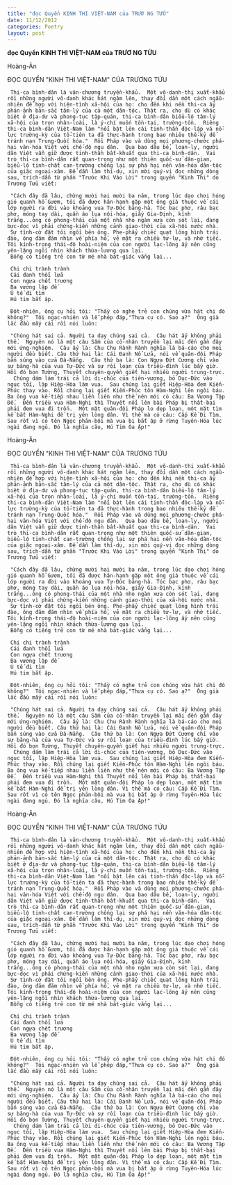 ```yaml
---
title: "đọc Quyển KINH THI VIỆT-NAM của TRƯƠ NG TỬU"
date: 11/12/2012
categories: Poetry
layout: post
---
```


**đọc Quyển KINH THI VIỆT-NAM của TRƯƠ NG TỬU**

Hoàng-Ân

ĐỌC QUYỂN "KINH THI VIỆT-NAM" CỦA TRƯƠNG TỬU


     Thi-ca bình-dân là văn-chương truyền-khẩu.  Một vô-danh-thị xuất-khẩu rồi những người vô-danh khác hát ngâm lên, thay đổi dần một cách ngẫu-nhiên để hợp với hiện-tình xã-hội của họ: cho đến khi nền thi-ca ấy phản-ảnh bản-sắc tâm-lý của cả một dân-tộc. Thật ra, cho dù có khác biệt ở địa-dư và phong-tục tập-quán, thi-ca bình-dân biểu-lộ tâm-lý xã-hội của trọn nhân-loài, là ý-chí muốn tồn-tại, trường-tồn.  Riêng thi-ca bình-dân Việt-Nam làm "nổi bật lên cái tinh-thần độc-lập và nỗ-lực trường-kỳ của tổ-tiên ta đã thực-hành trong bao nhiêu thế-kỷ để tránh nạn Trung-Quốc hóa."  Rồi Pháp vào và dùng mọi phương-chước phá-hại văn-hóa Việt với chế-độ ngu dân.  Qua bao dâu bể, loạn-ly, người dân Việt vẫn giữ được tinh-thần bất-khuất qua thi-ca bình-dân.  Vai trò thi-ca bình-dân rất quan-trọng như một thiên quốc-sử dân-gian, biểu-lộ tinh-chất can-trường chống lại sự phá hại nền văn-hóa dân-tộc của giặc ngoại-xâm. Để dẫn làm thí-dụ, xin mời quý-vị đọc những dòng sau, trích-dẫn từ phần "Trước Khi Vào Lời" trong quyển "Kinh Thi" do Trương Tửu viết:

     "Cách đây đã lâu, chừng mười hai mười ba năm, trong lúc dạo chơi hóng gió quanh hồ Gươm, tôi đã được hân-hạnh gặp một ông già thuộc về cái lớp người ra đời vào khoảng vua Tự-Đức băng-hà. Tóc bạc phơ, râu bạc phơ, móng tay dài, quần áo lụa nội-hóa, giầy Gia-Định, kính trắng...ông có phong-thái của một nhà nho ngàn xưa còn sót lại, đang bực-dọc vì phải chứng-kiến những cảnh giao-thời của xã-hội nước nhà.
     Sự tình-cờ đặt tôi ngồi bên ông. Phe-phẩy chiếc quạt lông hình trái đào, ông đăm đăm nhìn về phía hồ, vẻ mặt ra chiều tư-lự, và nhớ tiếc. Tôi kính-trọng thái-độ hoài-niệm của con người lạc-lõng ấy nên cũng yên-lặng ngồi nhìn khách thừa-lương qua lại.
     Bỗng có tiếng trẻ con từ mé nhà bát-giác vẳng lại...

     Chi chi trành trành
     Cái đanh thổi lửa
     Con ngựa chết trương
     Ba vương lập đế
     Ú tế đi tìm
     Hú tim bắt ập.

     Đột-nhiên, ông cụ hỏi tôi: "Thầy có nghe trẻ con chúng vừa hát chi đó không?"  Tôi ngạc-nhiên và lễ phép đáp,"Thưa cụ có. Sao ạ?"  Ông già lắc đầu mấy cái rồi nói luôn:

     "Chúng hát sai cả. Người ta dạy chúng sai cả.  Câu hát ấy không phải thế.  Nguyên nó là một câu Sấm của cổ-nhân truyền lại mãi đến gần đây mới ứng-nghiệm.  Câu ấy là: Chu Chu Rành Rành nghĩa là bá-cáo cho mọi người đều biết. Câu thứ hai là: Cái Đanh Nổ Lửa, nói về quân-đội Pháp bắn súng vào cửa Đà-Nẵng.  Câu thứ ba là: Con Ngựa Đứt Cương chỉ vào sự băng-hà của vua Tự-Đức và sự rối loạn của triều-đình lúc bấy giờ.  Hồi đó bọn Tường, Thuyết chuyên-quyền giết hại nhiều người trung-trực.
      Chúng dám làm trái cả lời di-chúc của tiên-vương, bỏ Dục-Đức vào ngục tối, lập Hiệp-Hòa làm vua.  Sau chúng lại giết Hiệp-Hòa đem Kiến-Phúc thay vào. Rồi chúng lại giết Kiến-Phúc tôn Hàm-Nghi lên ngôi báu.  Ba ông vua kế-tiếp nhau liền liền như thế nên mới có câu: Ba Vương Tập Đế.  Đến triều vua Hàm-Nghi thì Thuyết nổi lên bài Pháp bị thất-bại phải đem vua đi trốn.  Một mặt quân-đội Pháp lo dẹp loạn, một mặt tìm kế bắt Hàm-Nghi để trị yên lòng dân. Vì thế mà có câu: Cấp Kế Đi Tìm. Sau rốt vì có tên Ngọc phản-bội mà vua bị bắt ập ở rừng Tuyên-Hóa lúc ngài đang ngủ. Đó là nghĩa câu, Hú Tim Òa Ập!"

Hoàng-Ân

ĐỌC QUYỂN "KINH THI VIỆT-NAM" CỦA TRƯƠNG TỬU


     Thi-ca bình-dân là văn-chương truyền-khẩu.  Một vô-danh-thị xuất-khẩu rồi những người vô-danh khác hát ngâm lên, thay đổi dần một cách ngẫu-nhiên để hợp với hiện-tình xã-hội của họ: cho đến khi nền thi-ca ấy phản-ảnh bản-sắc tâm-lý của cả một dân-tộc. Thật ra, cho dù có khác biệt ở địa-dư và phong-tục tập-quán, thi-ca bình-dân biểu-lộ tâm-lý xã-hội của trọn nhân-loài, là ý-chí muốn tồn-tại, trường-tồn.  Riêng thi-ca bình-dân Việt-Nam làm "nổi bật lên cái tinh-thần độc-lập và nỗ-lực trường-kỳ của tổ-tiên ta đã thực-hành trong bao nhiêu thế-kỷ để tránh nạn Trung-Quốc hóa."  Rồi Pháp vào và dùng mọi phương-chước phá-hại văn-hóa Việt với chế-độ ngu dân.  Qua bao dâu bể, loạn-ly, người dân Việt vẫn giữ được tinh-thần bất-khuất qua thi-ca bình-dân.  Vai trò thi-ca bình-dân rất quan-trọng như một thiên quốc-sử dân-gian, biểu-lộ tinh-chất can-trường chống lại sự phá hại nền văn-hóa dân-tộc của giặc ngoại-xâm. Để dẫn làm thí-dụ, xin mời quý-vị đọc những dòng sau, trích-dẫn từ phần "Trước Khi Vào Lời" trong quyển "Kinh Thi" do Trương Tửu viết:

     "Cách đây đã lâu, chừng mười hai mười ba năm, trong lúc dạo chơi hóng gió quanh hồ Gươm, tôi đã được hân-hạnh gặp một ông già thuộc về cái lớp người ra đời vào khoảng vua Tự-Đức băng-hà. Tóc bạc phơ, râu bạc phơ, móng tay dài, quần áo lụa nội-hóa, giầy Gia-Định, kính trắng...ông có phong-thái của một nhà nho ngàn xưa còn sót lại, đang bực-dọc vì phải chứng-kiến những cảnh giao-thời của xã-hội nước nhà.
     Sự tình-cờ đặt tôi ngồi bên ông. Phe-phẩy chiếc quạt lông hình trái đào, ông đăm đăm nhìn về phía hồ, vẻ mặt ra chiều tư-lự, và nhớ tiếc. Tôi kính-trọng thái-độ hoài-niệm của con người lạc-lõng ấy nên cũng yên-lặng ngồi nhìn khách thừa-lương qua lại.
     Bỗng có tiếng trẻ con từ mé nhà bát-giác vẳng lại...

     Chi chi trành trành
     Cái đanh thổi lửa
     Con ngựa chết trương
     Ba vương lập đế
     Ú tế đi tìm
     Hú tim bắt ập.

     Đột-nhiên, ông cụ hỏi tôi: "Thầy có nghe trẻ con chúng vừa hát chi đó không?"  Tôi ngạc-nhiên và lễ phép đáp,"Thưa cụ có. Sao ạ?"  Ông già lắc đầu mấy cái rồi nói luôn:

     "Chúng hát sai cả. Người ta dạy chúng sai cả.  Câu hát ấy không phải thế.  Nguyên nó là một câu Sấm của cổ-nhân truyền lại mãi đến gần đây mới ứng-nghiệm.  Câu ấy là: Chu Chu Rành Rành nghĩa là bá-cáo cho mọi người đều biết. Câu thứ hai là: Cái Đanh Nổ Lửa, nói về quân-đội Pháp bắn súng vào cửa Đà-Nẵng.  Câu thứ ba là: Con Ngựa Đứt Cương chỉ vào sự băng-hà của vua Tự-Đức và sự rối loạn của triều-đình lúc bấy giờ.  Hồi đó bọn Tường, Thuyết chuyên-quyền giết hại nhiều người trung-trực.
      Chúng dám làm trái cả lời di-chúc của tiên-vương, bỏ Dục-Đức vào ngục tối, lập Hiệp-Hòa làm vua.  Sau chúng lại giết Hiệp-Hòa đem Kiến-Phúc thay vào. Rồi chúng lại giết Kiến-Phúc tôn Hàm-Nghi lên ngôi báu.  Ba ông vua kế-tiếp nhau liền liền như thế nên mới có câu: Ba Vương Tập Đế.  Đến triều vua Hàm-Nghi thì Thuyết nổi lên bài Pháp bị thất-bại phải đem vua đi trốn.  Một mặt quân-đội Pháp lo dẹp loạn, một mặt tìm kế bắt Hàm-Nghi để trị yên lòng dân. Vì thế mà có câu: Cấp Kế Đi Tìm. Sau rốt vì có tên Ngọc phản-bội mà vua bị bắt ập ở rừng Tuyên-Hóa lúc ngài đang ngủ. Đó là nghĩa câu, Hú Tim Òa Ập!"

Hoàng-Ân

ĐỌC QUYỂN "KINH THI VIỆT-NAM" CỦA TRƯƠNG TỬU


     Thi-ca bình-dân là văn-chương truyền-khẩu.  Một vô-danh-thị xuất-khẩu rồi những người vô-danh khác hát ngâm lên, thay đổi dần một cách ngẫu-nhiên để hợp với hiện-tình xã-hội của họ: cho đến khi nền thi-ca ấy phản-ảnh bản-sắc tâm-lý của cả một dân-tộc. Thật ra, cho dù có khác biệt ở địa-dư và phong-tục tập-quán, thi-ca bình-dân biểu-lộ tâm-lý xã-hội của trọn nhân-loài, là ý-chí muốn tồn-tại, trường-tồn.  Riêng thi-ca bình-dân Việt-Nam làm "nổi bật lên cái tinh-thần độc-lập và nỗ-lực trường-kỳ của tổ-tiên ta đã thực-hành trong bao nhiêu thế-kỷ để tránh nạn Trung-Quốc hóa."  Rồi Pháp vào và dùng mọi phương-chước phá-hại văn-hóa Việt với chế-độ ngu dân.  Qua bao dâu bể, loạn-ly, người dân Việt vẫn giữ được tinh-thần bất-khuất qua thi-ca bình-dân.  Vai trò thi-ca bình-dân rất quan-trọng như một thiên quốc-sử dân-gian, biểu-lộ tinh-chất can-trường chống lại sự phá hại nền văn-hóa dân-tộc của giặc ngoại-xâm. Để dẫn làm thí-dụ, xin mời quý-vị đọc những dòng sau, trích-dẫn từ phần "Trước Khi Vào Lời" trong quyển "Kinh Thi" do Trương Tửu viết:

     "Cách đây đã lâu, chừng mười hai mười ba năm, trong lúc dạo chơi hóng gió quanh hồ Gươm, tôi đã được hân-hạnh gặp một ông già thuộc về cái lớp người ra đời vào khoảng vua Tự-Đức băng-hà. Tóc bạc phơ, râu bạc phơ, móng tay dài, quần áo lụa nội-hóa, giầy Gia-Định, kính trắng...ông có phong-thái của một nhà nho ngàn xưa còn sót lại, đang bực-dọc vì phải chứng-kiến những cảnh giao-thời của xã-hội nước nhà.
     Sự tình-cờ đặt tôi ngồi bên ông. Phe-phẩy chiếc quạt lông hình trái đào, ông đăm đăm nhìn về phía hồ, vẻ mặt ra chiều tư-lự, và nhớ tiếc. Tôi kính-trọng thái-độ hoài-niệm của con người lạc-lõng ấy nên cũng yên-lặng ngồi nhìn khách thừa-lương qua lại.
     Bỗng có tiếng trẻ con từ mé nhà bát-giác vẳng lại...

     Chi chi trành trành
     Cái đanh thổi lửa
     Con ngựa chết trương
     Ba vương lập đế
     Ú tế đi tìm
     Hú tim bắt ập.

     Đột-nhiên, ông cụ hỏi tôi: "Thầy có nghe trẻ con chúng vừa hát chi đó không?"  Tôi ngạc-nhiên và lễ phép đáp,"Thưa cụ có. Sao ạ?"  Ông già lắc đầu mấy cái rồi nói luôn:

     "Chúng hát sai cả. Người ta dạy chúng sai cả.  Câu hát ấy không phải thế.  Nguyên nó là một câu Sấm của cổ-nhân truyền lại mãi đến gần đây mới ứng-nghiệm.  Câu ấy là: Chu Chu Rành Rành nghĩa là bá-cáo cho mọi người đều biết. Câu thứ hai là: Cái Đanh Nổ Lửa, nói về quân-đội Pháp bắn súng vào cửa Đà-Nẵng.  Câu thứ ba là: Con Ngựa Đứt Cương chỉ vào sự băng-hà của vua Tự-Đức và sự rối loạn của triều-đình lúc bấy giờ.  Hồi đó bọn Tường, Thuyết chuyên-quyền giết hại nhiều người trung-trực.
      Chúng dám làm trái cả lời di-chúc của tiên-vương, bỏ Dục-Đức vào ngục tối, lập Hiệp-Hòa làm vua.  Sau chúng lại giết Hiệp-Hòa đem Kiến-Phúc thay vào. Rồi chúng lại giết Kiến-Phúc tôn Hàm-Nghi lên ngôi báu.  Ba ông vua kế-tiếp nhau liền liền như thế nên mới có câu: Ba Vương Tập Đế.  Đến triều vua Hàm-Nghi thì Thuyết nổi lên bài Pháp bị thất-bại phải đem vua đi trốn.  Một mặt quân-đội Pháp lo dẹp loạn, một mặt tìm kế bắt Hàm-Nghi để trị yên lòng dân. Vì thế mà có câu: Cấp Kế Đi Tìm. Sau rốt vì có tên Ngọc phản-bội mà vua bị bắt ập ở rừng Tuyên-Hóa lúc ngài đang ngủ. Đó là nghĩa câu, Hú Tim Òa Ập!"
